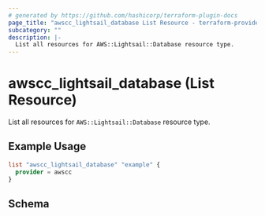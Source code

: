 ```yaml
---
# generated by https://github.com/hashicorp/terraform-plugin-docs
page_title: "awscc_lightsail_database List Resource - terraform-provider-awscc"
subcategory: ""
description: |-
  List all resources for AWS::Lightsail::Database resource type.
---
```


# awscc_lightsail_database (List Resource)

List all resources for `AWS::Lightsail::Database` resource type.

## Example Usage

```terraform
list "awscc_lightsail_database" "example" {
  provider = awscc
}
```

<!-- schema generated by tfplugindocs -->
## Schema
